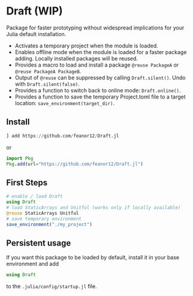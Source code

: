 # Draft (WIP)

Package for faster prototyping without widespread implications for your Julia default installation. 

* Activates a temporary project when the module is loaded.
* Enables offline mode when the module is loaded for a faster package adding. Locally installed packages will be reused.
* Provides a macro to load and install a package `@reuse PackageA` or `@reuse PackageA PackageB`.
* Output of `@reuse` can be suppressed by calling `Draft.silent()`. Undo with `Draft.silent(false)`.
* Provides a function to switch back to online mode: `Draft.online()`.
* Provides a function to save the temporary Project.toml file to a target location: `save_environment(target_dir)`.

## Install

```julia
] add https://github.com/feanor12/Draft.jl
```
or
```julia
import Pkg
Pkg.add(url="https://github.com/feanor12/Draft.jl")
```

## First Steps

``` julia
# enable / load Draft
using Draft
# load StaticArrays and Unitful (works only if locally available)
@reuse StaticArrays Unitful
# save temporary environment 
save_environment("./my_project")
```

## Persistent usage

If you want  this package to be loaded by default, install it in your base environment and add 
```julia
using Draft
```
to the `.julia/config/startup.jl` file.
